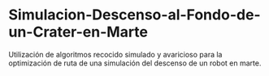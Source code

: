 # Simulacion-Descenso-al-Fondo-de-un-Crater-en-Marte
Utilización de algoritmos recocido simulado y avaricioso para la optimización de ruta de una simulación del descenso de un robot en marte.
